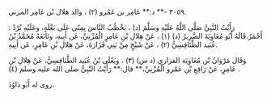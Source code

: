 ٣٠٥٩ -** د:** عَامِر بن عَمْرو (٢) ، والد هلال بْن عَامِر المزني.

: رَأَيْتُ النَّبِيَّ صَلَّى اللَّهُ عَلَيْهِ وسَلَّمَ (د) ، يَخْطُبُ النَّاسَ بِمِنًى عَلَى بَغْلَةٍ، وعَلَيْهِ بُرْدٌ أَحْمَرُ.قَالَهُ أَبُو مُعَاوِيَةَ الضَّرِيرُ (د) (١) ، عَنْ هِلالِ بْنِ عَامِرٍ الْمُزْنِيِّ، عَن أَبِيهِ، وتَابَعَهُ مُحَمَّدُ بْنُ عُبَيد الطَّنَافِسِيُّ (٢) ، عَنْ شَيْخٍ مِنْ بَنِي فَزَارَةَ، عَنْ هِلالِ بْنِ عَامِرٍ، عَن أَبِيهِ.

وَقَال مَرْوَانُ بْن مُعَاوِيَة الفزاري (د س) (٣) ، ويَعْلَى بْنُ عُبَيد الطَّنَافِسِيُّ، عَنْ هِلالِ بْنِ عَامِرٍ، عَنْ رَافِعِ بْنِ عَمْرو الْمُزْنِيِّ،** قال:** رَأَيْتُ النَّبِيُّ صلى الله عليه وسلم (٤) .

روى له أَبُو دَاوُدَ.